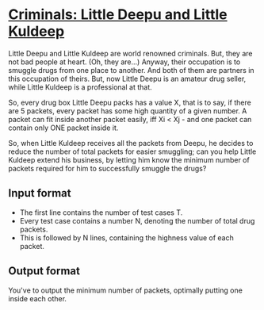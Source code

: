 # [Criminals: Little Deepu and Little Kuldeep][link]

Little Deepu and Little Kuldeep are world renowned criminals. But, they are not bad people at heart. (Oh, they are...) Anyway, their occupation is to smuggle drugs from one place to another. And both of them are partners in this occupation of theirs. But, now Little Deepu is an amateur drug seller, while Little Kuldeep is a professional at that.

So, every drug box Little Deepu packs has a value X, that is to say, if there are 5 packets, every packet has some high quantity of a given number. A packet can fit inside another packet easily, iff Xi < Xj - and one packet can contain only ONE packet inside it.

So, when Little Kuldeep receives all the packets from Deepu, he decides to reduce the number of total packets for easier smuggling; can you help Little Kuldeep extend his business, by letting him know the minimum number of packets required for him to successfully smuggle the drugs?

## Input format

- The first line contains the number of test cases T.
- Every test case contains a number N, denoting the number of total drug packets.
- This is followed by N lines, containing the highness value of each packet.

## Output format

You've to output the minimum number of packets, optimally putting one inside each other.

[link]: https://www.hackerearth.com/practice/algorithms/sorting/merge-sort/practice-problems/algorithm/criminals-little-deepu-and-little-kuldeep/

